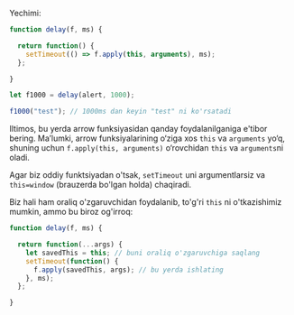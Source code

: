Yechimi:

```js run demo
function delay(f, ms) {

  return function() {
    setTimeout(() => f.apply(this, arguments), ms);
  };

}

let f1000 = delay(alert, 1000);

f1000("test"); // 1000ms dan keyin "test" ni ko'rsatadi
```

Iltimos, bu yerda arrow funksiyasidan qanday foydalanilganiga e'tibor bering. Ma’lumki, arrow funksiyalarining o‘ziga xos `this` va `arguments` yo‘q, shuning uchun `f.apply(this, arguments)` o‘rovchidan `this` va `arguments`ni oladi.

Agar biz oddiy funktsiyadan o'tsak, `setTimeout` uni argumentlarsiz va `this=window` (brauzerda bo'lgan holda) chaqiradi.

Biz hali ham oraliq o'zgaruvchidan foydalanib, to'g'ri `this` ni o'tkazishimiz mumkin, ammo bu biroz og'irroq:

```js
function delay(f, ms) {

  return function(...args) {
    let savedThis = this; // buni oraliq o'zgaruvchiga saqlang
    setTimeout(function() {
      f.apply(savedThis, args); // bu yerda ishlating
    }, ms);
  };

}
```
